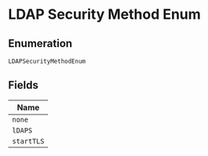 
# LDAP Security Method Enum

## Enumeration

`LDAPSecurityMethodEnum`

## Fields

| Name |
|  --- |
| `none` |
| `lDAPS` |
| `startTLS` |


